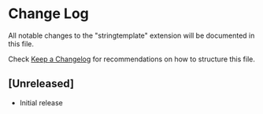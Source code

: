 # Change Log

All notable changes to the "stringtemplate" extension will be documented in this file.

Check [Keep a Changelog](http://keepachangelog.com/) for recommendations on how to structure this file.

## [Unreleased]

- Initial release